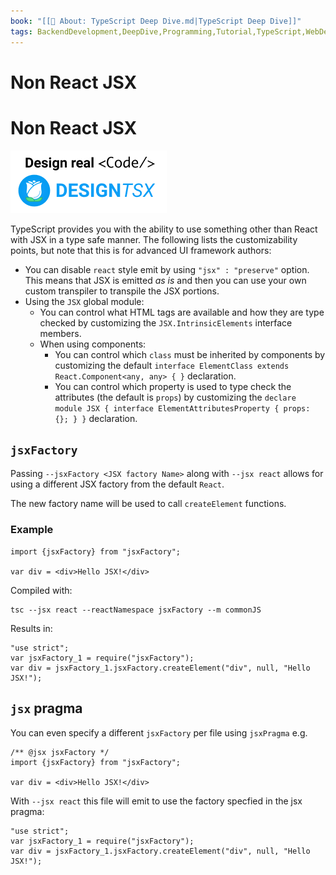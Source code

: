 ```yaml
---
book: "[[📓 About꞉ TypeScript Deep Dive.md|TypeScript Deep Dive]]"
tags: BackendDevelopment,DeepDive,Programming,Tutorial,TypeScript,WebDevelopment
---
```


# Non React JSX

# Non React JSX

[![](1fc457db.png)](https://designtsx.com)

TypeScript provides you with the ability to use something other than React with JSX in a type safe manner. The following lists the customizability points, but note that this is for advanced UI framework authors:

- You can disable `react` style emit by using `"jsx" : "preserve"` option. This means that JSX is emitted _as is_ and then you can use your own custom transpiler to transpile the JSX portions.
- Using the `JSX` global module:
    - You can control what HTML tags are available and how they are type checked by customizing the `JSX.IntrinsicElements` interface members.
    - When using components:
        - You can control which `class` must be inherited by components by customizing the default `interface ElementClass extends React.Component<any, any> { }` declaration.
        - You can control which property is used to type check the attributes (the default is `props`) by customizing the `declare module JSX { interface ElementAttributesProperty { props: {}; } }` declaration.

## `jsxFactory`

Passing `--jsxFactory <JSX factory Name>` along with `--jsx react` allows for using a different JSX factory from the default `React`.

The new factory name will be used to call `createElement` functions.

### Example

```
import {jsxFactory} from "jsxFactory";

var div = <div>Hello JSX!</div>
```

Compiled with:

```
tsc --jsx react --reactNamespace jsxFactory --m commonJS
```

Results in:

```
"use strict";
var jsxFactory_1 = require("jsxFactory");
var div = jsxFactory_1.jsxFactory.createElement("div", null, "Hello JSX!");
```

## `jsx` pragma

You can even specify a different `jsxFactory` per file using `jsxPragma` e.g.

```
/** @jsx jsxFactory */
import {jsxFactory} from "jsxFactory";

var div = <div>Hello JSX!</div>
```

With `--jsx react` this file will emit to use the factory specfied in the jsx pragma:

```
"use strict";
var jsxFactory_1 = require("jsxFactory");
var div = jsxFactory_1.jsxFactory.createElement("div", null, "Hello JSX!");
```
